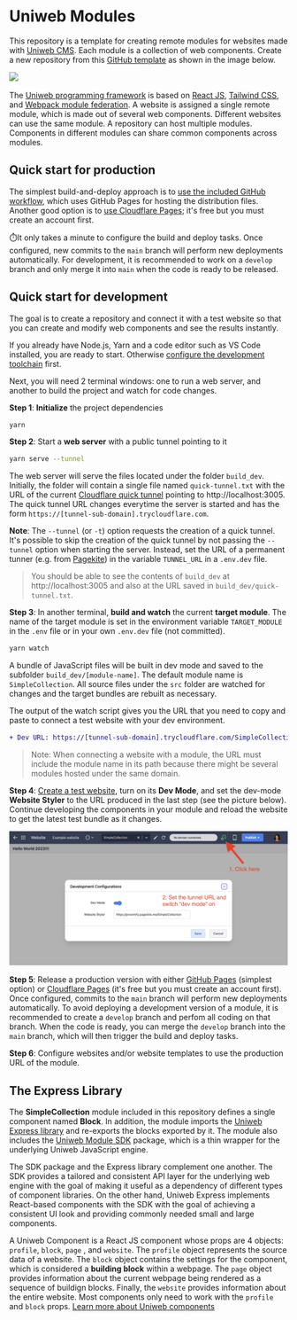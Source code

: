 # Uniweb Modules

This repository is a template for creating remote modules for websites made with [Uniweb CMS](https://uniwebcms.com). Each module is a collection of web components. Create a new repository from this [GitHub template](https://docs.github.com/en/repositories/creating-and-managing-repositories/creating-a-repository-from-a-template) as shown in the image below.

<img src="https://docs.github.com/assets/cb-77734/mw-1440/images/help/repository/use-this-template-button.webp" width="300">

The [Uniweb programming framework](https://help.uniweb.app/) is based on [React JS](https://react.dev/), [Tailwind CSS](https://tailwindcss.com/), and [Webpack module federation](https://webpack.js.org/concepts/module-federation/). A website is assigned a single remote module, which is made out of several web components. Different websites can use the same module. A repository can host multiple modules. Components in different modules can share common components across modules.

## Quick start for production

The simplest build-and-deploy approach is to [use the included GitHub workflow](https://github.com/uniwebcms/uniweb-module-builder/blob/main/docs/build_and_deploy_with_gh_actions.md), which uses GitHub Pages for hosting the distribution files. Another good option is to [use Cloudflare Pages](https://github.com/uniwebcms/uniweb-module-builder/blob/main/docs/prod_distribution.md); it's free but you must create an account first.

⏱️It only takes a minute to configure the build and deploy tasks. Once configured, new commits to the `main` branch will perform new deployments automatically. For development, it is recommended to work on a `develop` branch and only merge it into `main` when the code is ready to be released.

## Quick start for development

The goal is to create a repository and connect it with a test website so that you can create and modify web components and see the results instantly.

If you already have Node.js, Yarn and a code editor such as VS Code installed, you are ready to start. Otherwise [configure the development toolchain](https://github.com/uniwebcms/uniweb-module-builder/blob/main/docs/dev_toolchain.md) first.

Next, you will need 2 terminal windows: one to run a web server, and another to build the project and watch for code changes.

**Step 1**: **Initialize** the project dependencies

``` bash
yarn
```

**Step 2**: Start a **web server** with a public tunnel pointing to it

``` bash
yarn serve --tunnel
```

The web server will serve the files located under the folder `build_dev`. Initially, the folder will contain a single file named `quick-tunnel.txt` with the URL of the current [Cloudflare quick tunnel](https://developers.cloudflare.com/cloudflare-one/connections/connect-apps/do-more-with-tunnels/trycloudflare/) pointing to http://localhost:3005. The quick tunnel URL changes everytime the server is started and has the form `https://[tunnel-sub-domain].trycloudflare.com`. 

**Note**: The `--tunnel` (or `-t`) option requests the creation of a quick tunnel. It's possible to skip the creation of the quick tunnel by not passing the `--tunnel` option when starting the server. Instead, set the URL of a permanent tunner (e.g. from [Pagekite](https://github.com/uniwebcms/uniweb-module-builder/blob/main/docs/pagekite.md)) in the variable `TUNNEL_URL` in a `.env.dev` file.

> You should be able to see the contents of `build_dev` at http://localhost:3005 and also at the URL saved in `build_dev/quick-tunnel.txt`.

**Step 3**: In another terminal, **build and watch** the current **target module**. The name of the target module is set in the environment variable `TARGET_MODULE` in the `.env` file or in your own `.env.dev` file (not committed).

``` bash
yarn watch
```

A bundle of JavaScript files will be built in dev mode and saved to the subfolder `build_dev/[module-name]`. The default module name is `SimpleCollection`. All source files under the `src` folder are watched for changes and the target bundles are rebuilt as necessary.

The output of the watch script gives you the URL that you need to copy and paste to connect a test website with your dev environment.

```diff
+ Dev URL: https://[tunnel-sub-domain].trycloudflare.com/SimpleCollection
```

> Note: When connecting a website with a module, the URL must include the module name in its path because there might be several modules hosted under the same domain.

**Step 4**: [Create a test website](https://github.com/uniwebcms/uniweb-module-builder/blob/main/docs/dev_with_tunnel.md#connecting-the-module-to-a-website), turn on its **Dev Mode**, and set the dev-mode **Website  Styler** to the URL produced in the last step (see the picture below). Continue developing the components in your module and reload the website to get the latest test bundle as it changes.

![img.jpg](https://github.com/uniwebcms/uniweb-module-builder/raw/main/docs/assets/dev_mode.jpg)

**Step 5**: Release a production version with either [GitHub Pages](https://github.com/uniwebcms/uniweb-module-builder/blob/main/docs/build_and_deploy_with_gh_actions.md) (simplest option) or [Cloudflare Pages](https://github.com/uniwebcms/uniweb-module-builder/blob/main/docs/prod_distribution.md) (it's free but you must create an account first). Once configured, commits to the `main` branch will perform new deployments automatically. To avoid deploying a development version of a module, it is recommended to create a `develop` branch and perfom all coding on that branch. When the code is ready, you can merge the `develop` branch into the `main` branch, which will then trigger the build and deploy tasks. 

**Step 6**: Configure websites and/or website templates to use the production URL of the module.

## The Express Library

The **SimpleCollection** module included in this repository defines a single component named **Block**. In addition, the module imports the
[Uniweb Express library](https://github.com/uniwebcms/express) and re-exports the blocks exported by it. The module also includes the [Uniweb Module SDK](https://github.com/uniwebcms/uniweb-module-sdk) package, which is a thin wrapper for the underlying Uniweb JavaScript engine. 

The SDK package and the Express library complement one another. The SDK provides a tailored and consistent API layer for the underlying web engine with the goal of making it useful as a dependency of different types of component libraries. On the other hand, Uniweb Express implements React-based components with the SDK with the goal of achieving a consistent UI look and providing commonly needed small and large components.

A Uniweb Component is a React JS component whose props are 4 objects: `profile`, `block`, `page` , and `website`. The `profile` object represents the source data of a website. The `block` object contains the settings for the component, which is considered a **building block** within a webpage. The `page` object provides information about the current webpage being rendered as a sequence of buildign blocks. Finally, the `website` provides information about the entire website. Most components only need to work with the `profile` and `block` props. [Learn more about Uniweb components](https://github.com/uniwebcms/uniweb-module-sdk/blob/main/docs/components.md)
